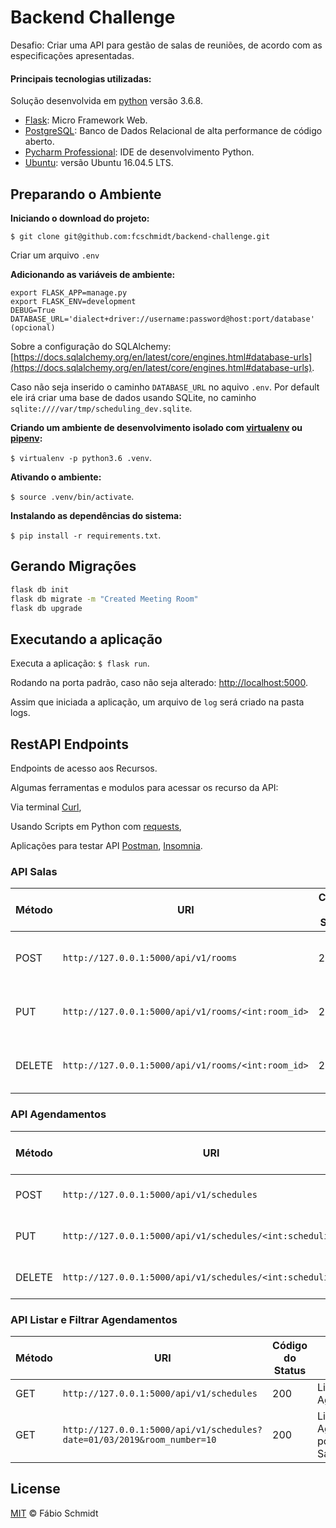 # Backend Challenge

Desafio: Criar uma API para gestão de salas de reuniões, de acordo com as especificações apresentadas.

#### Principais tecnologias utilizadas:
Solução desenvolvida em [python](https://www.python.org/) versão 3.6.8.

- [Flask](http://flask.pocoo.org/): Micro Framework Web.
- [PostgreSQL](): Banco de Dados Relacional de alta performance de código aberto.
- [Pycharm Professional](https://www.jetbrains.com/pycharm/): IDE de desenvolvimento Python.
- [Ubuntu](http://releases.ubuntu.com/16.04/): versão Ubuntu 16.04.5 LTS.

## Preparando o Ambiente

**Iniciando o download do projeto:**

`$ git clone git@github.com:fcschmidt/backend-challenge.git`

Criar um arquivo `.env`

**Adicionando as variáveis de ambiente:**

```text
export FLASK_APP=manage.py
export FLASK_ENV=development
DEBUG=True
DATABASE_URL='dialect+driver://username:password@host:port/database' (opcional)
```

Sobre a configuração do SQLAlchemy: [https://docs.sqlalchemy.org/en/latest/core/engines.html#database-urls](https://docs.sqlalchemy.org/en/latest/core/engines.html#database-urls).

Caso não seja inserido o caminho `DATABASE_URL` no aquivo `.env`. Por default ele irá criar uma base de dados usando SQLite, no caminho `sqlite:////var/tmp/scheduling_dev.sqlite`.

**Criando um ambiente de desenvolvimento isolado com [virtualenv](https://virtualenv.pypa.io/en/latest/) ou [pipenv](https://pipenv.readthedocs.io/en/latest/):**

`$ virtualenv -p python3.6 .venv`.

**Ativando o ambiente:**
 
`$ source .venv/bin/activate`.

**Instalando as dependências do sistema:**

`$ pip install -r requirements.txt`.


## Gerando Migrações
```bash
flask db init
flask db migrate -m "Created Meeting Room"
flask db upgrade
```

## Executando a aplicação

Executa a aplicação: `$ flask run`.

Rodando na porta padrão, caso não seja alterado: [http://localhost:5000](http://localhost:5000).

Assim que iniciada a aplicação, um arquivo de `log` será criado na pasta logs.

## RestAPI Endpoints 

Endpoints de acesso aos Recursos.

Algumas ferramentas e modulos para acessar os recurso da API:

Via terminal [Curl](https://curl.haxx.se/), 

Usando Scripts em Python com [requests](http://docs.python-requests.org/en/master/),
 
Aplicações para testar API [Postman](https://www.getpostman.com/), [Insomnia](https://insomnia.rest/?utm_content=bufferd23bb&utm_medium=social&utm_source=twitter.com&utm_campaign=buffer).


### API Salas

|Método|URI|Código do Status|Resposta|
|--------|--------|--------|--------|
|POST|`http://127.0.0.1:5000/api/v1/rooms`|201|Nova sala criada com sucesso.|
|PUT|`http://127.0.0.1:5000/api/v1/rooms/<int:room_id>`|200|Sala atualizado com sucesso.|
|DELETE|`http://127.0.0.1:5000/api/v1/rooms/<int:room_id>`|204|Sala deletado com sucesso.|


### API Agendamentos

|Método|URI|Código do Status|Resposta|
|--------|--------|--------|--------|
|POST|`http://127.0.0.1:5000/api/v1/schedules`|201|Agendamento criado com sucesso.|
|PUT|`http://127.0.0.1:5000/api/v1/schedules/<int:scheduling_id>`|200|Agendamento atualizado com sucesso.|
|DELETE|`http://127.0.0.1:5000/api/v1/schedules/<int:scheduling_id>`|204|Agendamento deletado com sucesso.|


### API Listar e Filtrar Agendamentos

|Método|URI|Código do Status|Resposta|
|--------|--------|--------|--------|
|GET|`http://127.0.0.1:5000/api/v1/schedules`|200|Lista todos os Agendamentos.|
|GET|`http://127.0.0.1:5000/api/v1/schedules?date=01/03/2019&room_number=10`|200|Lista e Filtra os Agendamentos por Data e Sala.|


## License
[MIT](https://opensource.org/licenses/MIT) © Fábio Schmidt

